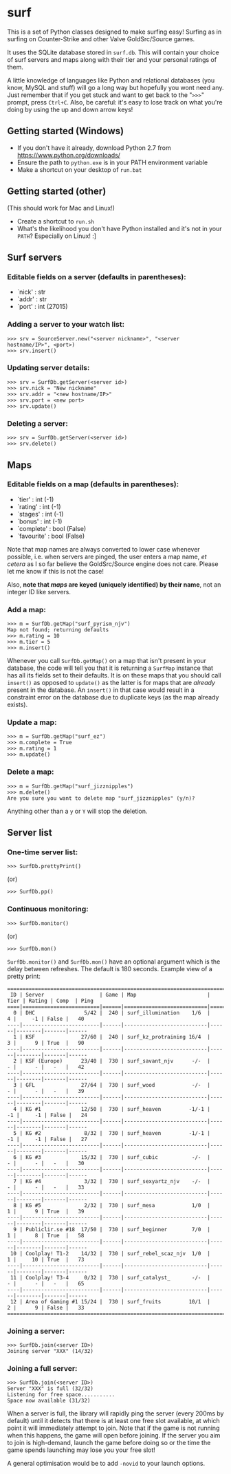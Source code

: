 # surf

This is a set of Python classes designed to make surfing easy! Surfing as in surfing on Counter-Strike and other Valve GoldSrc/Source games.

It uses the SQLite database stored in `surf.db`. This will contain your choice of surf servers and maps along with their tier and your personal ratings of them.

A little knowledge of languages like Python and relational databases (you know, MySQL and stuff) will go a long way but hopefully you wont need any. Just remember that if you get stuck and want to get back to the "`>>>`" prompt, press `Ctrl+C`. Also, be careful: it's easy to lose track on what you're doing by using the up and down arrow keys!

## Getting started (Windows)

* If you don't have it already, download Python 2.7 from https://www.python.org/downloads/
* Ensure the path to `python.exe` is in your PATH environment variable
* Make a shortcut on your desktop of `run.bat`

## Getting started (other)

(This should work for Mac and Linux!)

* Create a shortcut to `run.sh`
* What's the likelihood you don't have Python installed and it's not in your `PATH`? Especially on Linux! :]

## Surf servers

### Editable fields on a server (defaults in parentheses):

* `nick' : str
* `addr' : str
* `port' : int (27015)

### Adding a server to your watch list:

    >>> srv = SourceServer.new("<server nickname>", "<server hostname/IP>", <port>)
    >>> srv.insert()

### Updating server details:

    >>> srv = SurfDb.getServer(<server id>)
    >>> srv.nick = "New nickname"
    >>> srv.addr = "<new hostname/IP>"
    >>> srv.port = <new port>
    >>> srv.update()

### Deleting a server:

    >>> srv = SurfDb.getServer(<server id>)
    >>> srv.delete()

## Maps

### Editable fields on a map (defaults in parentheses):

* `tier' : int (-1)
* `rating' : int (-1)
* `stages' : int (-1)
* `bonus' : int (-1)
* `complete' : bool (False)
* `favourite' : bool (False)

Note that map names are always converted to lower case whenever possible, i.e. when servers are pinged, the user enters a map name, *et cetera* as I so far believe the GoldSrc/Source engine does not care. Please let me know if this is not the case!

Also, **note that *maps* are keyed (uniquely identified) by their name**, not an integer ID like servers.

### Add a map:

    >>> m = SurfDb.getMap("surf_pyrism_njv")
    Map not found; returning defaults
    >>> m.rating = 10
    >>> m.tier = 5
    >>> m.insert()

Whenever you call `SurfDb.getMap()` on a map that isn't present in your database, the code will tell you that it is returning a `SurfMap` instance that has all its fields set to their defaults. It is on these maps that you should call `insert()` as opposed to `update()` as the latter is for maps that are *already* present in the database. An `insert()` in that case would result in a constraint error on the database due to duplicate keys (as the map already exists).

### Update a map:

    >>> m = SurfDb.getMap("surf_ez")
    >>> m.complete = True
    >>> m.rating = 1
    >>> m.update()

### Delete a map:

    >>> m = SurfDb.getMap("surf_jizznipples")
    >>> m.delete()
    Are you sure you want to delete map "surf_jizznipples" (y/n)? 

Anything other than a `y` or `Y` will stop the deletion.

## Server list

### One-time server list:

    >>> SurfDb.prettyPrint()

(or)

    >>> SurfDb.pp()

### Continuous monitoring:

    >>> SurfDb.monitor()

(or)

    >>> SurfDb.mon()

`SurfDb.monitor()` and `SurfDb.mon()` have an optional argument which is the delay between refreshes. The default is 180 seconds. Example view of a pretty print:

    ================================================================================================
     ID | Server                  | Game | Map                       | Tier | Rating | Comp  | Ping
    ====|=========================|======|===========================|======|========|=======|======
      0 | DHC                5/42 |  240 | surf_illumination    1/6  |    4 |     -1 | False |   40
    ----|-------------------------|------|---------------------------|------|--------|-------|------
      1 | KSF               27/60 |  240 | surf_kz_protraining 16/4  |    3 |      9 | True  |   90
    ----|-------------------------|------|---------------------------|------|--------|-------|------
      2 | KSF (Europe)      23/40 |  730 | surf_savant_njv      -/-  |    - |      - |   -   |   42
    ----|-------------------------|------|---------------------------|------|--------|-------|------
      3 | GFL               27/64 |  730 | surf_wood            -/-  |    - |      - |   -   |   39
    ----|-------------------------|------|---------------------------|------|--------|-------|------
      4 | KG #1             12/50 |  730 | surf_heaven         -1/-1 |   -1 |     -1 | False |   24
    ----|-------------------------|------|---------------------------|------|--------|-------|------
      5 | KG #2              8/32 |  730 | surf_heaven         -1/-1 |   -1 |     -1 | False |   27
    ----|-------------------------|------|---------------------------|------|--------|-------|------
      6 | KG #3             15/32 |  730 | surf_cubic           -/-  |    - |      - |   -   |   30
    ----|-------------------------|------|---------------------------|------|--------|-------|------
      7 | KG #4              3/32 |  730 | surf_sexyartz_njv    -/-  |    - |      - |   -   |   33
    ----|-------------------------|------|---------------------------|------|--------|-------|------
      8 | KG #5              2/32 |  730 | surf_mesa            1/0  |    1 |      9 | True  |   39
    ----|-------------------------|------|---------------------------|------|--------|-------|------
      9 | Publiclir.se #18  17/50 |  730 | surf_beginner        7/0  |    1 |      8 | True  |   58
    ----|-------------------------|------|---------------------------|------|--------|-------|------
     10 | Coolplay! T1-2    14/32 |  730 | surf_rebel_scaz_njv  1/0  |    1 |     10 | True  |   73
    ----|-------------------------|------|---------------------------|------|--------|-------|------
     11 | Coolplay! T3-4     0/32 |  730 | surf_catalyst_       -/-  |    - |      - |   -   |   65
    ----|-------------------------|------|---------------------------|------|--------|-------|------
     12 | Area of Gaming #1 15/24 |  730 | surf_fruits         10/1  |    2 |      9 | False |   33
    ================================================================================================

### Joining a server:

    >>> SurfDb.join(<server ID>)
    Joining server "XXX" (14/32)

### Joining a full server:

    >>> SurfDb.join(<server ID>)
    Server "XXX" is full (32/32)
    Listening for free space...........
    Space now available (31/32)

When a server is full, the library will rapidly ping the server (every 200ms by default) until it detects that there is at least one free slot available, at which point it will immediately attempt to join. Note that if the game is not running when this happens, the game will open before joining. If the server you aim to join is high-demand, launch the game before doing so or the time the game spends launching may lose you your free slot!

A general optimisation would be to add `-novid` to your launch options.
